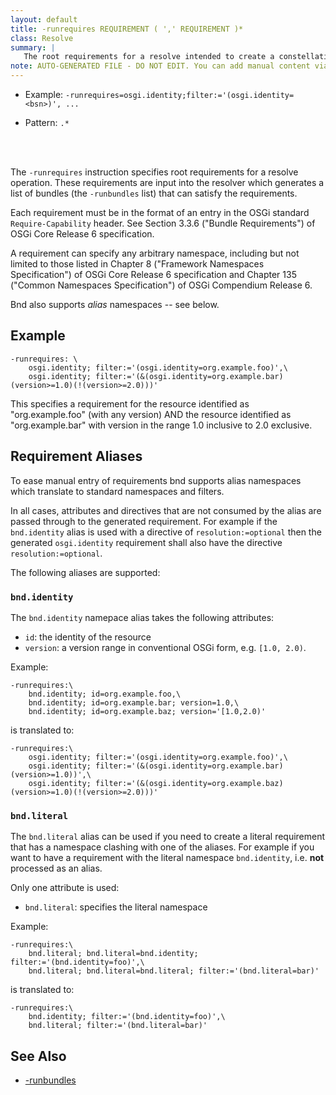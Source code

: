 ```yaml
---
layout: default
title: -runrequires REQUIREMENT ( ',' REQUIREMENT )*
class: Resolve
summary: |
   The root requirements for a resolve intended to create a constellation for the -runbundles.
note: AUTO-GENERATED FILE - DO NOT EDIT. You can add manual content via same filename in ext folder. 
---
```


- Example: `-runrequires=osgi.identity;filter:='(osgi.identity=<bsn>)', ...`

- Pattern: `.*`

<!-- Manual content from: ext/runrequires.md --><br /><br />

The `-runrequires` instruction specifies root requirements for a resolve operation. These requirements are input into the resolver
which generates a list of bundles (the `-runbundles` list) that can satisfy the requirements.

Each requirement must be in the format of an entry in the OSGi standard `Require-Capability` header. See Section 3.3.6 ("Bundle Requirements") of OSGi Core Release 6 specification.

A requirement can specify any arbitrary namespace, including but not limited to those listed in Chapter 8 ("Framework Namespaces Specification") of OSGi Core Release 6 specification and Chapter 135 ("Common Namespaces Specification") of OSGi Compendium Release 6.

Bnd also supports *alias* namespaces -- see below. 

## Example

	-runrequires: \
		osgi.identity; filter:='(osgi.identity=org.example.foo)',\
		osgi.identity; filter:='(&(osgi.identity=org.example.bar)(version>=1.0)(!(version>=2.0)))'

This specifies a requirement for the resource identified as "org.example.foo" (with any version) AND the resource identified as "org.example.bar" with version in the range 1.0 inclusive to 2.0 exclusive.

## Requirement Aliases

To ease manual entry of requirements bnd supports alias namespaces which translate to standard namespaces and filters.

In all cases, attributes and directives that are not consumed by the alias are passed through to the generated requirement. For example if the `bnd.identity` alias is used with a directive of `resolution:=optional` then the generated `osgi.identity` requirement shall also have the directive `resolution:=optional`.

The following aliases are supported:

### `bnd.identity`

The `bnd.identity` namepace alias takes the following attributes:

* `id`: the identity of the resource
* `version`: a version range in conventional OSGi form, e.g. `[1.0, 2.0)`.

Example:

	-runrequires:\
		bnd.identity; id=org.example.foo,\
		bnd.identity; id=org.example.bar; version=1.0,\
		bnd.identity; id=org.example.baz; version='[1.0,2.0)'

is translated to:

	-runrequires:\
		osgi.identity; filter:='(osgi.identity=org.example.foo)',\
		osgi.identity; filter:='(&(osgi.identity=org.example.bar)(version>=1.0))',\
		osgi.identity; filter:='(&(osgi.identity=org.example.baz)(version>=1.0)(!(version>=2.0)))'

### `bnd.literal`

The `bnd.literal` alias can be used if you need to create a literal requirement that has a namespace clashing with one of the aliases. For example if you want to have a requirement with the literal namespace `bnd.identity`, i.e. **not** processed as an alias.

Only one attribute is used:

* `bnd.literal`: specifies the literal namespace

Example:

	-runrequires:\
		bnd.literal; bnd.literal=bnd.identity; filter:='(bnd.identity=foo)',\
		bnd.literal; bnd.literal=bnd.literal; filter:='(bnd.literal=bar)'

is translated to:

	-runrequires:\
		bnd.identity; filter:='(bnd.identity=foo)',\
		bnd.literal; filter:='(bnd.literal=bar)'

## See Also

* [-runbundles](runbundles.html)
